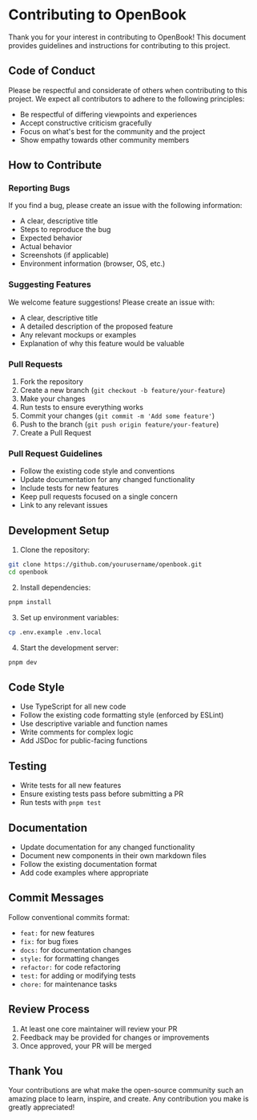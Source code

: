 # Contributing to OpenBook

Thank you for your interest in contributing to OpenBook! This document provides guidelines and instructions for contributing to this project.

## Code of Conduct

Please be respectful and considerate of others when contributing to this project. We expect all contributors to adhere to the following principles:

- Be respectful of differing viewpoints and experiences
- Accept constructive criticism gracefully
- Focus on what's best for the community and the project
- Show empathy towards other community members

## How to Contribute

### Reporting Bugs

If you find a bug, please create an issue with the following information:

- A clear, descriptive title
- Steps to reproduce the bug
- Expected behavior
- Actual behavior
- Screenshots (if applicable)
- Environment information (browser, OS, etc.)

### Suggesting Features

We welcome feature suggestions! Please create an issue with:

- A clear, descriptive title
- A detailed description of the proposed feature
- Any relevant mockups or examples
- Explanation of why this feature would be valuable

### Pull Requests

1. Fork the repository
2. Create a new branch (`git checkout -b feature/your-feature`)
3. Make your changes
4. Run tests to ensure everything works
5. Commit your changes (`git commit -m 'Add some feature'`)
6. Push to the branch (`git push origin feature/your-feature`)
7. Create a Pull Request

### Pull Request Guidelines

- Follow the existing code style and conventions
- Update documentation for any changed functionality
- Include tests for new features
- Keep pull requests focused on a single concern
- Link to any relevant issues

## Development Setup

1. Clone the repository:
```bash
git clone https://github.com/yourusername/openbook.git
cd openbook
```

2. Install dependencies:
```bash
pnpm install
```

3. Set up environment variables:
```bash
cp .env.example .env.local
```

4. Start the development server:
```bash
pnpm dev
```

## Code Style

- Use TypeScript for all new code
- Follow the existing code formatting style (enforced by ESLint)
- Use descriptive variable and function names
- Write comments for complex logic
- Add JSDoc for public-facing functions

## Testing

- Write tests for all new features
- Ensure existing tests pass before submitting a PR
- Run tests with `pnpm test`

## Documentation

- Update documentation for any changed functionality
- Document new components in their own markdown files
- Follow the existing documentation format
- Add code examples where appropriate

## Commit Messages

Follow conventional commits format:

- `feat:` for new features
- `fix:` for bug fixes
- `docs:` for documentation changes
- `style:` for formatting changes
- `refactor:` for code refactoring
- `test:` for adding or modifying tests
- `chore:` for maintenance tasks

## Review Process

1. At least one core maintainer will review your PR
2. Feedback may be provided for changes or improvements
3. Once approved, your PR will be merged

## Thank You

Your contributions are what make the open-source community such an amazing place to learn, inspire, and create. Any contribution you make is greatly appreciated! 